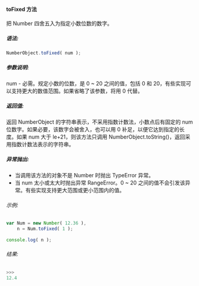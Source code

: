 #### toFixed 方法

  把 Number 四舍五入为指定小数位数的数字。

##### 语法:

  ```javascript
  NumberObject.toFixed( num );
  ```
##### 参数说明:

  num - 必需。规定小数的位数，是 0 ~ 20 之间的值，包括 0 和 20，有些实现可以支持更大的数值范围。如果省略了该参数，将用 0 代替。

##### 返回值:

  返回 NumberObject 的字符串表示，不采用指数计数法，小数点后有固定的 num 位数字。如果必要，该数字会被舍入，也可以用 0 补足，以便它达到指定的长度。如果 num 大于 le+21，则该方法只调用 NumberObject.toString()，返回采用指数计数法表示的字符串。

##### 异常抛出:

  - 当调用该方法的对象不是 Number 时抛出 TypeError 异常。
  - 当 num 太小或太大时抛出异常 RangeError。0 ~ 20 之间的值不会引发该异常。有些实现支持更大范围或更小范围内的值。

###### 示例:

  ```javascript
  var Num = new Number( 12.36 ),
      n = Num.toFixed( 1 );
	  
  console.log( n );
  ```

###### 结果:

  ```javascript
  >>>
  12.4
  ```
